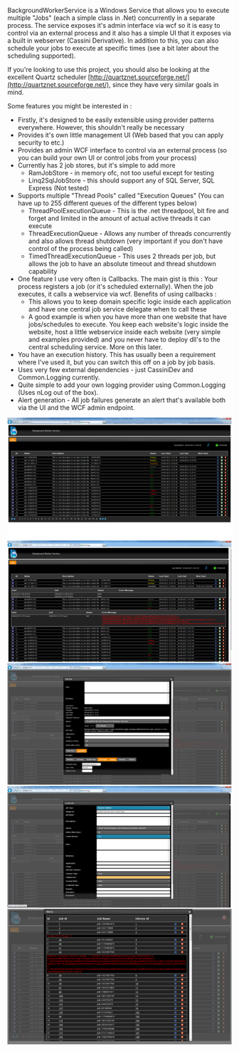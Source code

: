 BackgroundWorkerService is a Windows Service that allows you to execute multiple "Jobs" (each a simple class in .Net) concurrently in a separate process.  The service exposes it's admin interface via wcf so it is easy to control via an external process and it also has a simple UI that it exposes via a built in webserver (Cassini Derivative).
In addition to this, you can also schedule your jobs to execute at specific times (see a bit later about the scheduling supported).

If you're looking to use this project, you should also be looking at the excellent Quartz scheduler [http://quartznet.sourceforge.net/](http://quartznet.sourceforge.net/), since they have very similar goals in mind.  

Some features you might be interested in :
* Firstly, it's designed to be easily extensible using provider patterns everywhere.  However, this shouldn't really be necessary
* Provides it's own little management UI (Web based that you can apply security to etc.)
* Provides an admin WCF interface to control via an external process (so you can build your own UI or control jobs from your process)
* Currently has 2 job stores, but it's simple to add more
	* RamJobStore - in memory ofc, not too useful except for testing
	* Linq2SqlJobStore - this should support any of SQL Server, SQL Express (Not tested)
* Supports multiple "Thread Pools" called "Execution Queues" (You can have up to 255 different queues of the different types below)
	* ThreadPoolExecutionQueue - This is the .net threadpool, bit fire and forget and limited in the amount of actual active threads it can execute
	* ThreadExecutionQueue - Allows any number of threads concurrently and also allows thread shutdown (very important if you don't have control of the process being called)
	* TimedThreadExecutionQueue - This uses 2 threads per job, but allows the job to have an absolute timeout and thread shutdown capability
* One feature I use very often is Callbacks.  The main gist is this : Your process registers a job (or it's scheduled externally).  When the job executes, it calls a webservice via wcf.  Benefits of using callbacks :
	* This allows you to keep domain specific logic inside each application and have one central job service delegate when to call these
	* A good example is when you have more than one website that have jobs/schedules to execute.  You keep each website's logic inside the website, host a little webservice inside each website (very simple and examples provided) and you never have to deploy dll's to the central scheduling service.  More on this later.
* You have an execution history.  This has usually been a requirement where I've used it, but you can switch this off on a job by job basis.
* Uses very few external dependencies - just CassiniDev and Common.Logging currently.
* Quite simple to add your own logging provider using Common.Logging (Uses nLog out of the box).
* Alert generation - All job failures generate an alert that's available both via the UI and the WCF admin endpoint.

![](docs/Home_SS1.png)
![](docs/Home_SS2.png)
![](docs/Home_SS3.png)
![](docs/Home_SS4.png)
![](docs/Home_SS5.png)
